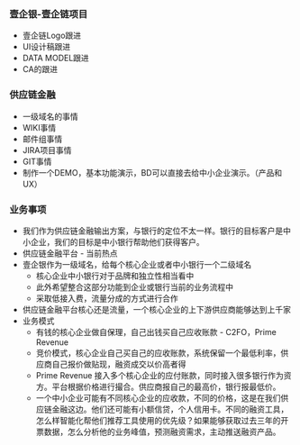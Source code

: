 ### 壹企银-壹企链项目
* 壹企链Logo跟进
* UI设计稿跟进
* DATA MODEL跟进
* CA的跟进

### 供应链金融
* 一级域名的事情
* WIKI事情
* 邮件组事情
* JIRA项目事情
* GIT事情
* 制作一个DEMO，基本功能演示，BD可以直接去给中小企业演示。（产品和UX）

### 业务事项
* 我们作为供应链金融输出方案，与银行的定位不太一样。银行的目标客户是中小企业，我们的目标是中小银行帮助他们获得客户。
* 供应链金融平台 - 当前热点
* 壹企银作为一级域名，给每个核心企业或者中小银行一个二级域名
  * 核心企业中小银行对于品牌和独立性相当看中
  * 此外希望整合这部分功能到企业或银行当前的业务流程中
  * 采取低接入费，流量分成的方式进行合作
* 供应链金融平台核心还是流量，一个核心企业的上下游供应商能够达到上千家
* 业务模式
  * 有钱的核心企业做自保理，自己出钱买自己应收账款 - C2FO，Prime Revenue
  * 竞价模式，核心企业自己买自己的应收账款，系统保留一个最低利率，供应商自己报价做贴现，融资成交以价高者得
  * Prime Revenue 接入多个核心企业的应付账款，同时接入很多银行作为资方。平台根据价格进行撮合。供应商报自己的最高价，银行报最低价。
  * 一个中小企业可能有不同核心企业的应收款，不同的价格，这是在我们供应链金融这边。他们还可能有小额信贷，个人信用卡。不同的融资工具，怎么样智能化帮他们推荐工具使用的优先级？如果能够获取过去三年的开票数据，怎么分析他的业务峰值，预测融资需求，主动推送融资产品。

